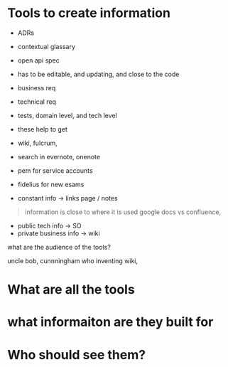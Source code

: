# Tools to create information
 - ADRs
 - contextual glassary
 - open api spec
 - has to be editable, and updating, and close to the code

 - business req
 - technical req
 - tests, domain level, and tech level
 - these help to get 
 - wiki, fulcrum, 
 
- search in evernote, onenote

 - pem for service accounts
 - fidelius for new esams

 - constant info -> links page / notes
 > information is close to where it is used
 > google docs vs confluence, 
 - public tech info -> SO
 - private business info -> wiki

 what are the audience of the tools? 

uncle bob, cunnningham who inventing wiki, 

# What are all the tools
# what informaiton are they built for
# Who should see them?